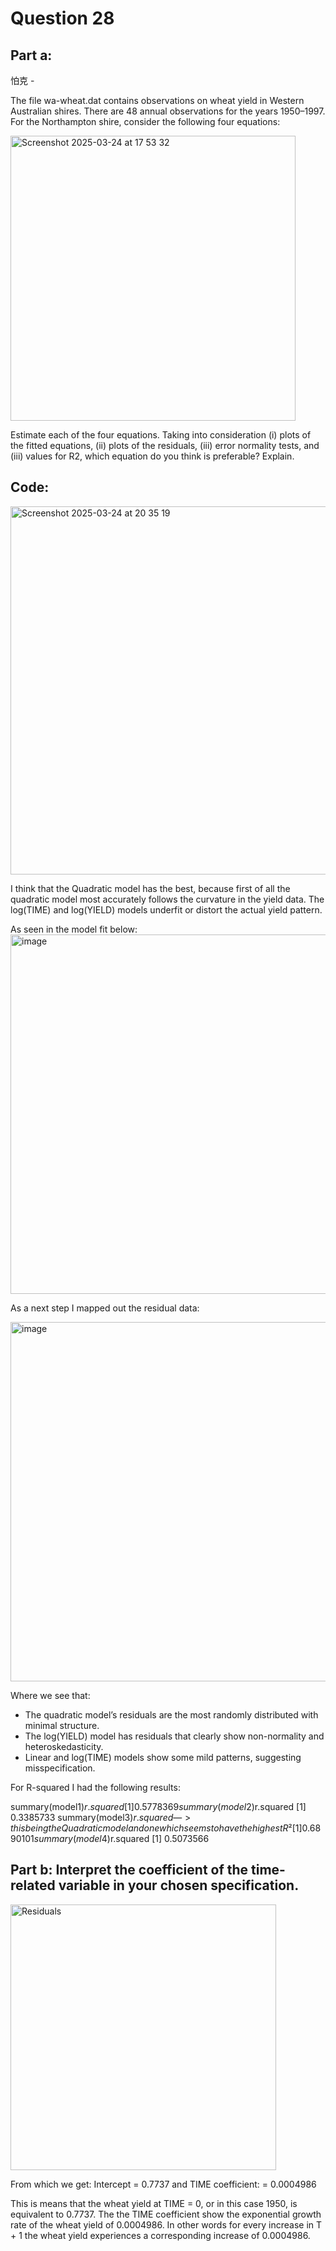 # Question 28
## Part a: 
怕克 - 

The file wa-wheat.dat contains observations on wheat yield in Western Australian shires. There are 48 annual observations for the years 1950–1997. For the Northampton shire, consider the following four equations:

<img width="456" alt="Screenshot 2025-03-24 at 17 53 32" src="https://github.com/user-attachments/assets/274041eb-40d3-4c4c-8902-3db9ec0d47e6" />

Estimate each of the four equations. Taking into consideration (i) plots of the fitted equations, (ii) plots of the residuals, (iii) error normality tests, and (iii) values for R2, which equation do you think is preferable? Explain.

## Code:

<img width="589" alt="Screenshot 2025-03-24 at 20 35 19" src="https://github.com/user-attachments/assets/6494769b-ffc4-4e72-85d0-82aac174eba4" />

I think that the Quadratic model has the best, because first of all the quadratic model most accurately follows the curvature in the yield data. The log(TIME) and log(YIELD) models underfit or distort the actual yield pattern.

As seen in the model fit below:
<img width="575" alt="image" src="https://github.com/user-attachments/assets/0abcb8bf-258c-44aa-8e82-b508a1e8fb3c" />

As a next step I mapped out the residual data: 

<img width="575" alt="image" src="https://github.com/user-attachments/assets/598bebff-5ad3-4a75-bfc0-4918affd7bd5" />

Where we see that: 
- The quadratic model’s residuals are the most randomly distributed with minimal structure.
- The log(YIELD) model has residuals that clearly show non-normality and heteroskedasticity.
- Linear and log(TIME) models show some mild patterns, suggesting misspecification.

For R-squared I had the following results: 

 summary(model1)$r.squared
[1] 0.5778369
summary(model2)$r.squared
[1] 0.3385733
summary(model3)$r.squared —> this being the Quadratic model and one which seems to have the highest R²
[1] 0.6890101
summary(model4)$r.squared
[1] 0.5073566

## Part b: Interpret the coefficient of the time-related variable in your chosen specification.

<img width="425" alt="Residuals" src="https://github.com/user-attachments/assets/15ddc3b0-ae15-4121-b208-ebbc47963075" />

From which we get: Intercept = 0.7737 and TIME coefficient: = 0.0004986

This is means that the wheat yield at TIME = 0, or in this case 1950, is equivalent to 0.7737.  The the TIME coefficient show the exponential growth rate of the wheat yield of 0.0004986. In other words for every increase in T + 1 the wheat yield experiences a corresponding increase of 0.0004986. 




